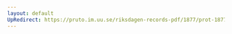 ```yaml
---
layout: default
UpRedirect: https://pruto.im.uu.se/riksdagen-records-pdf/1877/prot-1877--ak--029/prot-1877--ak--029_027.pdf
---
```

